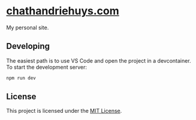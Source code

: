 # [chathandriehuys.com](https://chathandriehuys.com)

My personal site.

## Developing

The easiest path is to use VS Code and open the project in a devcontainer. To
start the development server:

```bash
npm run dev
```

## License

This project is licensed under the [MIT License](LICENSE).

